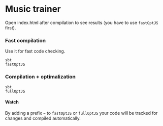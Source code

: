 # Music trainer

Open index.html after compilation to see results (you have to use `fastOptJS` first).

### Fast compilation

Use it for fast code checking.

```
sbt
fastOptJS
```

### Compilation + optimalization

```
sbt
fullOptJS
```

#### Watch

By adding a prefix `~` to `fastOptJS` or `fullOptJS` your code will be tracked for changes and compiled automatically.
